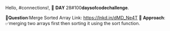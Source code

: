 Hello, #connections!,
📌 𝐃𝐀𝐘 28#100𝐝𝐚𝐲𝐬𝐨𝐟𝐜𝐨𝐝𝐞𝐜𝐡𝐚𝐥𝐥𝐞𝐧𝐠𝐞.

📌𝐐𝐮𝐞𝐬𝐭𝐢𝐨𝐧:Merge Sorted Array
Link:
https://lnkd.in/dMD_Ne4T
📌 𝐀𝐩𝐩𝐫𝐨𝐚𝐜𝐡:
✅merging two arrays first then sorting it using the sort function.
